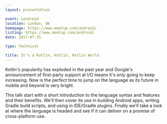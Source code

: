 ```yaml
---
layout: presentation

event: Londroid
location: London, UK
homepage: https://www.meetup.com/android/
listing: https://www.meetup.com/android/
date: 2017-07-25

type: Technical

title: It's a Kotlin, Kotlin, Kotlin World
---
```


Kotlin's popularity has exploded in the past year and Google's announcement of first-party support at I/O means it's only going to keep increasing. Now is the perfect time to jump on the language as its future in mobile and beyond is very bright.

This talk start with a short introduction to the language syntax and features and their benefits. We'll then cover its use in building Android apps, writing Gradle build scripts, and using in IDE/Gradle plugins. Finally we'll take a look at where the language is headed and see if it can deliver on a promise of cross-platform use.
